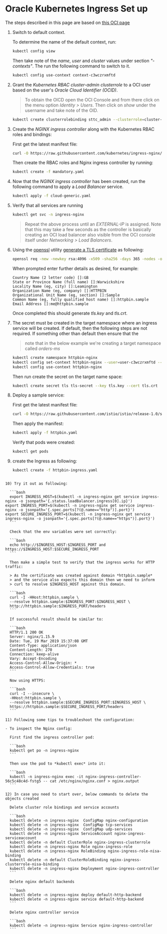 # Oracle Kubernetes Ingress Set up
The steps described in this page are based on [this OCI page](https://docs.cloud.oracle.com/iaas/Content/ContEng/Tasks/contengsettingupingresscontroller.htm)

1) Switch to default context.

	To determine the name of the default context, run:

	```bash
	kubectl config view
	```

	Then take note of the *name*, *user* and *cluster* values under section *"- contexts"*. The run the following command to switch to it.

	```bash
	kubectl config use-context context-c3wczrxmftd
	```

2) Grant the *Kubernetes RBAC cluster-admin clusterrole* to a OCI user based on
the user's *Oracle Cloud Identifier (OCID)*.

	> To obtain the OICD open the OCI Console and from there
	> click on the menu option *Identity > Users*.
	> Then click on *show* under the username and take note of the OID.

	```bash
	kubectl create clusterrolebinding sttc_admin --clusterrole=cluster-admin --user=ocid1.user.oc1..aaaaaaaazhciwyt5kooopvnovupyao7v7a73imsvxoqrb2omojbcvcxpgvrq
	```

3) Create the *NGINX ingress controller* along with the Kubernetes RBAC roles and bindings:

	First get the latest manifest file:

	```bash
	curl -O https://raw.githubusercontent.com/kubernetes/ingress-nginx/master/deploy/mandatory.yaml
	```

	Then create the RBAC roles and Nginx ingress controller by running:

	```bash
	kubectl create -f mandatory.yaml
	```

4) Now that the *NGINX ingress controller* has been created,
run the following command to apply a *Load Balancer* service.

	```bash
	kubectl apply -f cloud-generic.yaml
	```

5) Verify that all services are running

	```bash
	kubectl get svc -n ingress-nginx
	```

	> Repeat the above process until an *EXTERNAL-IP* is assigned.
	> Note that this may take a few seconds as the controller is
	> basically creating an OCI load balancer also visible from the
	> OCI console itself under *Networking > Load Balancers*.

6) Using the [openssl](https://www.openssl.org/) utility [generate a TLS certificate](https://www.linode.com/docs/security/ssl/create-a-self-signed-tls-certificate/) as following:

	```bash
	openssl req -new -newkey rsa:4096 -x509 -sha256 -days 365 -nodes -out tls.crt -keyout tls.key
	```

	When prompted enter further details as desired, for example:

	```
	Country Name (2 letter code) []:GB
	State or Province Name (full name) []:Warwickshire
	Locality Name (eg, city) []:Leamington
	Organization Name (eg, company) []:HTTPBIN
	Organizational Unit Name (eg, section) []:Sample
	Common Name (eg, fully qualified host name) []:httpbin.sample
	Email Address []:me@httpbin.sample
	```

	Once completed this should generate *tls.key* and *tls.crt*.

7) The secret must be created in the target namespace where an ingress service will be created. If default, then the following steps are not required. If something other than default then ensure that the

	> note that in the below example we're creating a target namespace called *orders-ms*

	```bash
	kubectl create namespace httpbin-nginx
	kubectl config set-context httpbin-nginx --user=user-c3wczrxmftd --cluster=cluster-c3wczrxmftd --namespace=httpbin-nginx
	kubectl config use-context httpbin-nginx
	```

	Then run create the secret on the target name space:

	```bash
	kubectl create secret tls tls-secret --key tls.key --cert tls.crt
	```

8) Deploy a sample service:

	First get the latest manifest file:

	```bash
	curl -O https://raw.githubusercontent.com/istio/istio/release-1.0/samples/httpbin/httpbin.yaml
	```

	Then apply the manifest:

	```bash
	kubectl apply -f httpbin.yaml
	```

	Verify that pods were created:

	```bash
	kubectl get pods
	```

9) create the Ingress as following:

	```bash
	kubectl create -f httpbin-ingress.yaml
  ```

10) Try it out as following:

	```bash
	export INGRESS_HOST=$(kubectl -n ingress-nginx get service ingress-nginx -o jsonpath='{.status.loadBalancer.ingress[0].ip}')
  export INGRESS_PORT=$(kubectl -n ingress-nginx get service ingress-nginx -o jsonpath='{.spec.ports[?(@.name=="http")].port}')
  export SECURE_INGRESS_PORT=$(kubectl -n ingress-nginx get service ingress-nginx -o jsonpath='{.spec.ports[?(@.name=="https")].port}')
	```

	Check that the env variables were set correctly:

	```bash
	echo http://$INGRESS_HOST:$INGRESS_PORT and https://$INGRESS_HOST:$SECURE_INGRESS_PORT
	```

	Then make a simple test to verify that the ingress works for HTTP traffic:

	> As the certificate was created against domain *httpbin.sample*
	> and the service also expects this domain then we need to inform
	> curl to resolve $INGRESS_HOST against this domain.

	```bash
	curl -I -HHost:httpbin.sample \
	--resolve httpbin.sample:$INGRESS_PORT:$INGRESS_HOST \
	http://httpbin.sample:$INGRESS_PORT/headers
	```

	If successful result should be similar to:

	```bash
	HTTP/1.1 200 OK
	Server: nginx/1.15.9
	Date: Tue, 19 Mar 2019 15:37:08 GMT
	Content-Type: application/json
	Content-Length: 270
	Connection: keep-alive
	Vary: Accept-Encoding
	Access-Control-Allow-Origin: *
	Access-Control-Allow-Credentials: true
	```

	Now using HTTPS:

	```bash
	curl -I --insecure \
	-HHost:httpbin.sample \
	--resolve httpbin.sample:$SECURE_INGRESS_PORT:$INGRESS_HOST \
	https://httpbin.sample:$SECURE_INGRESS_PORT/headers
	```

11) Following some tips to troubleshoot the configuration:

- To inspect the Nginx config:

	First find the ingress controller pod:

	```bash
	kubectl get po -n ingress-nginx
	```

	Then use the pod to *kubectl exec* into it:

	```bash
	kubectl -n ingress-nginx exec -it nginx-ingress-controller-56c5c48c4d-fstg5 -- cat /etc/nginx/nginx.conf > nginx.output
	```

12) In case you need to start over, below commands to delete the objects created

	Delete cluster role bindings and service accounts

	```bash
	kubectl delete -n ingress-nginx  ConfigMap nginx-configuration
	kubectl delete -n ingress-nginx  ConfigMap tcp-services
	kubectl delete -n ingress-nginx  ConfigMap udp-services
	kubectl delete -n ingress-nginx ServiceAccount nginx-ingress-serviceaccount
	kubectl delete -n default ClusterRole nginx-ingress-clusterrole
	kubectl delete -n ingress-nginx Role nginx-ingress-role
	kubectl delete -n ingress-nginx RoleBinding nginx-ingress-role-nisa-binding
	kubectl delete -n default ClusterRoleBinding nginx-ingress-clusterrole-nisa-binding
	kubectl delete -n ingress-nginx Deployment nginx-ingress-controller
	```

	Delete nginx default backends

	```bash
	kubectl delete -n ingress-nginx deploy default-http-backend
	kubectl delete -n ingress-nginx service default-http-backend
	```

	Delete nginx controller service

	```bash
	kubectl delete -n ingress-nginx Service nginx-ingress-controller
	```
